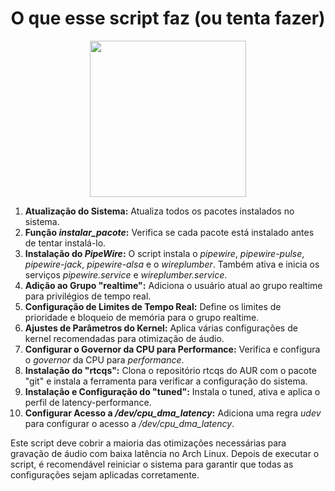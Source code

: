 <h1 align="center"> O que esse script faz (ou tenta fazer) </h1>

<p align="center">
  <img width="250" src="https://th.bing.com/th/id/OIG2.J4trgm2XhgGuB_tG1jWR?w=1024&h=1024&rs=1&pid=ImgDetMain">
</p>

01. **Atualização do Sistema:** Atualiza todos os pacotes instalados no sistema.
02. **Função *instalar_pacote*:** Verifica se cada pacote está instalado antes de tentar instalá-lo.
03. **Instalação do *PipeWire*:** O script instala o *pipewire*, *pipewire-pulse*, *pipewire-jack*, *pipewire-alsa* e o *wireplumber*. Também ativa e inicia os serviços *pipewire.service* e *wireplumber.service*.
04. **Adição ao Grupo "realtime":** Adiciona o usuário atual ao grupo realtime para privilégios de tempo real.
05. **Configuração de Limites de Tempo Real:** Define os limites de prioridade e bloqueio de memória para o grupo realtime.
06. **Ajustes de Parâmetros do Kernel:** Aplica várias configurações de kernel recomendadas para otimização de áudio.
07. **Configurar o Governor da CPU para Performance:** Verifica e configura o *governor* da CPU para *performance*.
08. **Instalação do "rtcqs":** Clona o repositório rtcqs do AUR com o pacote "git" e instala a ferramenta para verificar a configuração do sistema.
09. **Instalação e Configuração do "tuned":** Instala o tuned, ativa e aplica o perfil de latency-performance.
10. **Configurar Acesso a */dev/cpu_dma_latency*:** Adiciona uma regra *udev* para configurar o acesso a */dev/cpu_dma_latency*.

Este script deve cobrir a maioria das otimizações necessárias para gravação de áudio com baixa latência no Arch Linux. Depois de executar o script, é recomendável reiniciar o sistema para garantir que todas as configurações sejam aplicadas corretamente.
